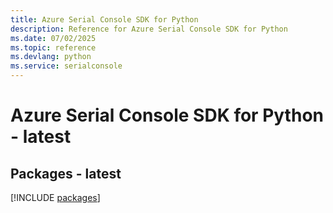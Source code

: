 ```yaml
---
title: Azure Serial Console SDK for Python
description: Reference for Azure Serial Console SDK for Python
ms.date: 07/02/2025
ms.topic: reference
ms.devlang: python
ms.service: serialconsole
---
```

# Azure Serial Console SDK for Python - latest
## Packages - latest
[!INCLUDE [packages](serial-console-index.md)]